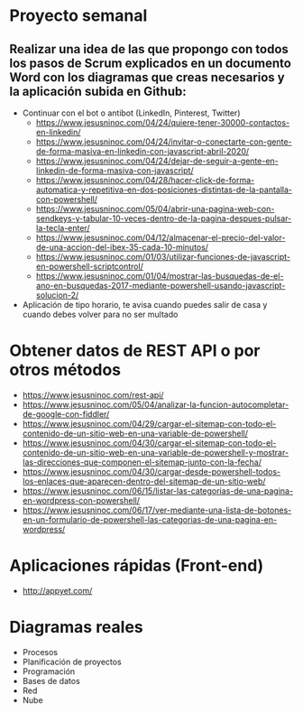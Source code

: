 # Proyecto semanal
## Realizar una idea de las que propongo con todos los pasos de Scrum explicados en un documento Word con los diagramas que creas necesarios y la aplicación subida en Github:
- Continuar con el bot o antibot (LinkedIn, Pinterest, Twitter)
  - https://www.jesusninoc.com/04/24/quiere-tener-30000-contactos-en-linkedin/
  - https://www.jesusninoc.com/04/24/invitar-o-conectarte-con-gente-de-forma-masiva-en-linkedin-con-javascript-abril-2020/
  - https://www.jesusninoc.com/04/24/dejar-de-seguir-a-gente-en-linkedin-de-forma-masiva-con-javascript/
  - https://www.jesusninoc.com/04/28/hacer-click-de-forma-automatica-y-repetitiva-en-dos-posiciones-distintas-de-la-pantalla-con-powershell/
  - https://www.jesusninoc.com/05/04/abrir-una-pagina-web-con-sendkeys-y-tabular-10-veces-dentro-de-la-pagina-despues-pulsar-la-tecla-enter/
  - https://www.jesusninoc.com/04/12/almacenar-el-precio-del-valor-de-una-accion-del-ibex-35-cada-10-minutos/
  - https://www.jesusninoc.com/01/03/utilizar-funciones-de-javascript-en-powershell-scriptcontrol/
  - https://www.jesusninoc.com/01/04/mostrar-las-busquedas-de-el-ano-en-busquedas-2017-mediante-powershell-usando-javascript-solucion-2/
- Aplicación de tipo horario, te avisa cuando puedes salir de casa y cuando debes volver para no ser multado

# Obtener datos de REST API o por otros métodos
* https://www.jesusninoc.com/rest-api/
* https://www.jesusninoc.com/05/04/analizar-la-funcion-autocompletar-de-google-con-fiddler/
* https://www.jesusninoc.com/04/29/cargar-el-sitemap-con-todo-el-contenido-de-un-sitio-web-en-una-variable-de-powershell/
* https://www.jesusninoc.com/04/30/cargar-el-sitemap-con-todo-el-contenido-de-un-sitio-web-en-una-variable-de-powershell-y-mostrar-las-direcciones-que-componen-el-sitemap-junto-con-la-fecha/
* https://www.jesusninoc.com/04/30/cargar-desde-powershell-todos-los-enlaces-que-aparecen-dentro-del-sitemap-de-un-sitio-web/
* https://www.jesusninoc.com/06/15/listar-las-categorias-de-una-pagina-en-wordpress-con-powershell/
* https://www.jesusninoc.com/06/17/ver-mediante-una-lista-de-botones-en-un-formulario-de-powershell-las-categorias-de-una-pagina-en-wordpress/

# Aplicaciones rápidas (Front-end)
* http://appyet.com/

# Diagramas reales
- Procesos
- Planificación de proyectos
- Programación
- Bases de datos
- Red
- Nube

